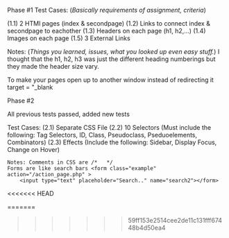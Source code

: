 Phase #1
  Test Cases: (*Basically requirements of assignment, criteria*)
  
  (1.1) 2 HTMl pages (index & secondpage)
  (1.2) Links to connect index & secondpage to eachother
  (1.3) Headers on each page (h1, h2,...)
  (1.4) Images on each page
  (1.5) 3 External Links
  
  Notes: (*Things you learned, issues, what you looked up even easy stuff.*)
    I thought that the h1, h2, h3 was just the different heading numberings but they made the header size vary. 
    
To make your pages open up to another window instead of redirecting it target = "_blank 


Phase #2
 
 All previous tests passed, added new tests

Test Cases:
    (2.1) Separate CSS File
    (2.2) 10 Selectors (Must include the following: Tag Selectors, ID, Class, Pseudoclass, Pseduoelements, Combinators)
    (2.3) Effects (Include the following: Sidebar, Display Focus, Change on Hover)
    
    Notes: Comments in CSS are /*   */
    Forms are like search bars <form class="example" action="/action_page.php" >
        <input type="text" placeholder="Search.." name="search2"></form>
<<<<<<< HEAD
         
=======
         
>>>>>>> 59ff153e2514cee2de11c131fff67448b4d50ea4
